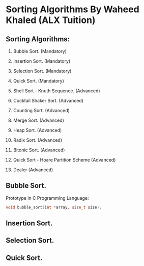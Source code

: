 # Sorting Algorithms By Waheed Khaled (ALX Tuition)

## Sorting Algorithms:

1. Bubble Sort. (Mandatory)

2. Insertion Sort. (Mandatory)

3. Selection Sort. (Mandatory)

4. Quick Sort. (Mandatory)

5. Shell Sort - Knuth Sequence. (Advanced)

6. Cocktail Shaker Sort. (Advanced)

7. Counting Sort. (Advanced)

8. Merge Sort. (Advanced)

9. Heap Sort. (Advanced)

10. Radix Sort. (Advanced)

11. Bitonic Sort. (Advanced)

12. Quick Sort - Hoare Partition Scheme (Advanced)

13. Dealer (Advanced)

## Bubble Sort.

Prototype in C Programming Language:

```c
void bubble_sort(int *array, size_t size);
```

## Insertion Sort.

## Selection Sort.

## Quick Sort.
